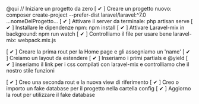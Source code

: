 @qui
// Iniziare un progetto da zero
[ ✔ ] Creare un progetto nuovo: composer create-project --prefer-dist laravel/laravel:^7.0 ...nomeDelProgetto...
[ ✔ ] Attivare il server da terminale:  php artisan serve
[ ✔ ] Installare le dipendenze npm: npm install
[ ✔ ] Attivare Laravel-mix in background: npm run watch
[ ✔ ] Controlliamo il file per usare bene laravel-mix: webpack.mix.js

[ ✔ ] Creare la prima rout per la Home page e gli assegniamo un 'name'
[ ✔ ] Creiamo un layout da estendere
[ ✔ ] Inseriamo i primi partials e @yield
[ ✔ ] inseriamo il link per i css compilati con laravel-mix e controlliamo che il nostro stile funzioni

[ ✔ ] Creo una seconda rout e la nuova view di riferimento
[ ✔ ] Creo o importo un fake database per il progetto nella cartella config
[ ✔ ] Aggiorno la rout per utilizzare il fake database
